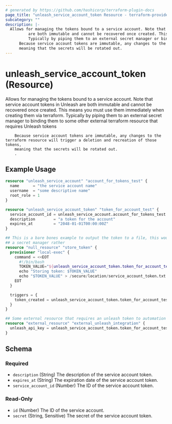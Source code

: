 ```yaml
---
# generated by https://github.com/hashicorp/terraform-plugin-docs
page_title: "unleash_service_account_token Resource - terraform-provider-unleash"
subcategory: ""
description: |-
  Allows for managing the tokens bound to a service account. Note that service account tokens in Unleash
          are both immutable and cannot be recovered once created. This means you must use them immediately when creating them via terraform.
          Typically by piping them to an external secret manager or binding them to some other external terraform resource that requires Unleash tokens.
      Because service account tokens are immutable, any changes to the terraform resource will trigger a deletion and recreation of those tokens,
      meaning that the secrets will be rotated out.
---
```


# unleash_service_account_token (Resource)

Allows for managing the tokens bound to a service account. Note that service account tokens in Unleash
		are both immutable and cannot be recovered once created. This means you must use them immediately when creating them via terraform.
		Typically by piping them to an external secret manager to binding them to some other external terraform resource that requires Unleash tokens

		Because service account tokens are immutable, any changes to the terraform resource will trigger a deletion and recreation of those tokens,
		meaning that the secrets will be rotated out.
		.

## Example Usage

```terraform
resource "unleash_service_account" "account_for_tokens_test" {
  name      = "the service account name"
  username  = "some descriptive name"
  root_role = 1
}

resource "unleash_service_account_token" "token_for_account_test" {
  service_account_id = unleash_service_account.account_for_tokens_test.id
  description        = "a token for the account"
  expires_at         = "2048-01-01T00:00:00Z"
}

## This is a bare bones example to output the token to a file, this would be better off being sent to
## a secret manager rather
resource "null_resource" "store_token" {
  provisioner "local-exec" {
    command = <<EOT
      #!/bin/bash
      TOKEN_VALUE="${unleash_service_account_token.token_for_account_test.secret}"
      echo "Storing token: $TOKEN_VALUE"
      echo "$TOKEN_VALUE" > /secure/location/service_account_token.txt
    EOT
  }

  triggers = {
    token_created = unleash_service_account_token.token_for_account_test.secret
  }
}

## Some external resource that requires an unleash token to automation
resource "external_resource" "external_unleash_integration" {
  unleash_api_key = unleash_service_account_token.token_for_account_test.secret
}
```

<!-- schema generated by tfplugindocs -->
## Schema

### Required

- `description` (String) The description of the service account token.
- `expires_at` (String) The expiration date of the service account token.
- `service_account_id` (Number) The ID of the service account token.

### Read-Only

- `id` (Number) The ID of the service account.
- `secret` (String, Sensitive) The secret of the service account token.
